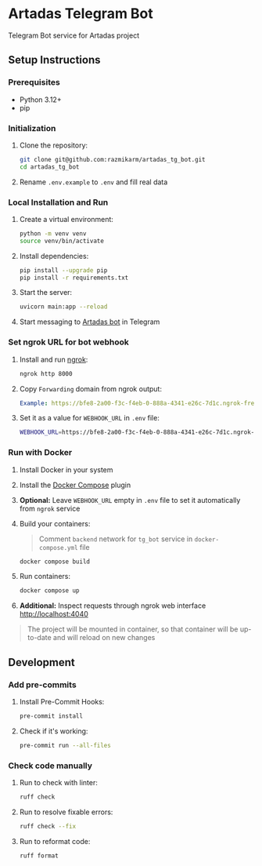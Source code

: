 # Artadas Telegram Bot

Telegram Bot service for Artadas project


## Setup Instructions

### Prerequisites

- Python 3.12+
- pip

### Initialization

1. Clone the repository:
   ```bash
   git clone git@github.com:razmikarm/artadas_tg_bot.git
   cd artadas_tg_bot
   ```

2. Rename `.env.example` to `.env` and fill real data

### Local Installation and Run

1. Create a virtual environment:
   ```bash
   python -m venv venv
   source venv/bin/activate
   ```

2. Install dependencies:
   ```bash
   pip install --upgrade pip
   pip install -r requirements.txt
   ```

3. Start the server:
   ```bash
   uvicorn main:app --reload
   ```

4. Start messaging to [Artadas bot](https://t.me/artadas_bot) in Telegram

### Set ngrok URL for bot webhook

1. Install and run [ngrok](https://ngrok.com/downloads/linux):
   ```bash
   ngrok http 8000
   ```

2. Copy `Forwarding` domain from ngrok output:
   ```yaml
   Example: https://bfe8-2a00-f3c-f4eb-0-888a-4341-e26c-7d1c.ngrok-free.app
   ```

2. Set it as a value for `WEBHOOK_URL` in `.env` file:
   ```bash
   WEBHOOK_URL=https://bfe8-2a00-f3c-f4eb-0-888a-4341-e26c-7d1c.ngrok-free.app
   ```

### Run with Docker

1. Install Docker in your system

2. Install the [Docker Compose](https://docs.docker.com/compose/install/linux/#install-using-the-repository) plugin

3. **Optional:** Leave `WEBHOOK_URL` empty in `.env` file to set it automatically from `ngrok` service

4. Build your containers:
   > Comment `backend` network for `tg_bot` service in `docker-compose.yml` file
   ```bash
   docker compose build
   ```

5. Run containers:
   ```bash
   docker compose up
   ```

6. **Additional:** Inspect requests through ngrok web interface [http://localhost:4040](http://localhost:4040)

> The project will be mounted in container, so that container will be up-to-date and will reload on new changes


## Development

### Add pre-commits

1. Install Pre-Commit Hooks:
   ```bash
   pre-commit install
   ```

2. Check if it's working:
   ```bash
   pre-commit run --all-files
   ```

### Check code manually

1. Run to check with linter:
   ```bash
   ruff check
   ```

2. Run to resolve fixable errors:
   ```bash
   ruff check --fix
   ```

3. Run to reformat code:
   ```bash
   ruff format
   ```

